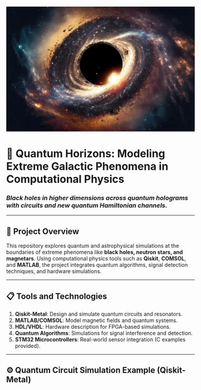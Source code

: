 ![Black Hole Image](https://github.com/victor0989/Quantum-Phenomena-at-Galactic-Boundaries/blob/main/important!!/blackhole.jpg)

# 🌌 Quantum Horizons: Modeling Extreme Galactic Phenomena in Computational Physics
### *Black holes in higher dimensions across quantum holograms with circuits and new quantum Hamiltonian channels.*

---

## 🚀 **Project Overview**
This repository explores quantum and astrophysical simulations at the boundaries of extreme phenomena like **black holes, neutron stars, and magnetars**. Using computational physics tools such as **Qiskit**, **COMSOL**, and **MATLAB**, the project integrates quantum algorithms, signal detection techniques, and hardware simulations.

---

## 📋 **Tools and Technologies**
1. **Qiskit-Metal**: Design and simulate quantum circuits and resonators.
2. **MATLAB/COMSOL**: Model magnetic fields and quantum systems.
3. **HDL/VHDL**: Hardware description for FPGA-based simulations.
4. **Quantum Algorithms**: Simulations for signal interference and detection.
5. **STM32 Microcontrollers**: Real-world sensor integration (C examples provided).

---

## ⚙️ **Quantum Circuit Simulation Example (Qiskit-Metal)**


